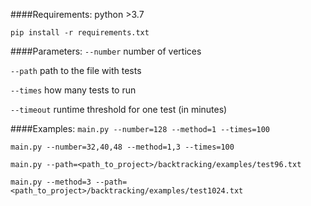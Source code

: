 ####Requirements:
python >3.7

`pip install -r requirements.txt`

####Parameters:
`--number` number of vertices

`--path` path to the file with tests

`--times` how many tests to run

`--timeout` runtime threshold for one test (in minutes)

####Examples:
`main.py --number=128 --method=1 --times=100`

`main.py --number=32,40,48 --method=1,3 --times=100`

`main.py --path=<path_to_project>/backtracking/examples/test96.txt`

`main.py --method=3 --path=<path_to_project>/backtracking/examples/test1024.txt`
